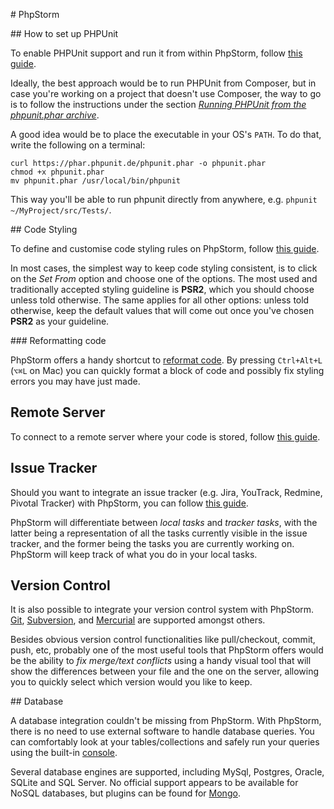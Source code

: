 # PhpStorm

## How to set up PHPUnit

To enable PHPUnit support and run it from within PhpStorm, follow [this guide](https://www.jetbrains.com/phpstorm/help/enabling-phpunit-support.html).

Ideally, the best approach would be to run PHPUnit from Composer, but in case you're working on a project that doesn't use Composer, the way to go is to follow the instructions under the section *[Running PHPUnit from the phpunit.phar archive](https://www.jetbrains.com/phpstorm/help/enabling-phpunit-support.html#usePhpUnitFromPhar)*.

A good idea would be to place the executable in your OS's `PATH`. To do that, write the following on a terminal:

    curl https://phar.phpunit.de/phpunit.phar -o phpunit.phar
    chmod +x phpunit.phar
    mv phpunit.phar /usr/local/bin/phpunit

This way you'll be able to run phpunit directly from anywhere, e.g. `phpunit ~/MyProject/src/Tests/`.

## Code Styling

To define and customise code styling rules on PhpStorm, follow [this guide](https://www.jetbrains.com/phpstorm/help/code-style-php.html).

In most cases, the simplest way to keep code styling consistent, is to click on the *Set From* option and choose one of the options. The most used and traditionally accepted styling guideline is **PSR2**, which you should choose unless told otherwise. The same applies for all other options: unless told otherwise, keep the default values that will come out once you've chosen **PSR2** as your guideline.

### Reformatting code

PhpStorm offers a handy shortcut to [reformat code](https://www.jetbrains.com/phpstorm/help/reformatting-source-code.html). By pressing `Ctrl+Alt+L` (`⌥⌘L` on Mac) you can quickly format a block of code and possibly fix styling errors you may have just made.

## Remote Server

To connect to a remote server where your code is stored, follow [this guide](https://www.jetbrains.com/phpstorm/help/create-new-project-add-remote-server.html).

## Issue Tracker

Should you want to integrate an issue tracker (e.g. Jira, YouTrack, Redmine, Pivotal Tracker) with PhpStorm, you can follow [this guide](https://www.jetbrains.com/phpstorm/help/enabling-integration-with-an-issue-tracking-system.html).

PhpStorm will differentiate between *local tasks* and *tracker tasks*, with the latter being a representation of all the tasks currently visible in the issue tracker, and the former being the tasks you are currently working on. PhpStorm will keep track of what you do in your local tasks.

## Version Control

It is also possible to integrate your version control system with PhpStorm. [Git](https://www.jetbrains.com/phpstorm/help/using-git-integration.html), [Subversion](https://www.jetbrains.com/phpstorm/help/using-subversion-integration.html), and [Mercurial](https://www.jetbrains.com/phpstorm/help/using-mercurial-integration.html) are supported amongst others.

Besides obvious version control functionalities like pull/checkout, commit, push, etc, probably one of the most useful tools that PhpStorm offers would be the ability to *fix merge/text conflicts* using a handy visual tool that will show the differences between your file and the one on the server, allowing you to quickly select which version would you like to keep.

## Database

A database integration couldn't be missing from PhpStorm. With PhpStorm, there is no need to use external software to handle database queries. You can comfortably look at your tables/collections and safely run your queries using the built-in [console](https://www.jetbrains.com/phpstorm/help/working-with-database-consoles.html?search=database).

Several database engines are supported, including MySql, Postgres, Oracle, SQLite and SQL Server. No official support appears to be available for NoSQL databases, but plugins can be found for [Mongo](https://plugins.jetbrains.com/plugin/7141).
